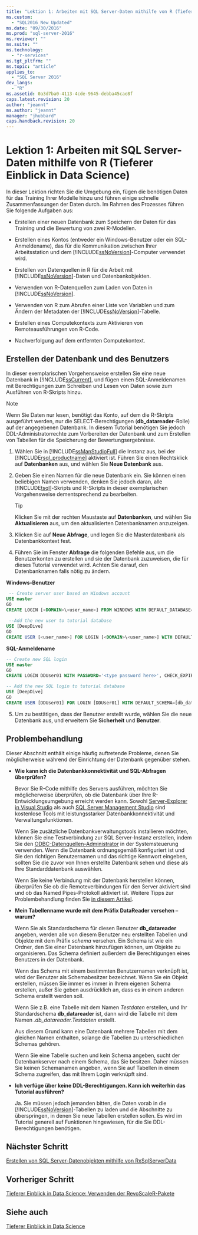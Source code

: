 ```yaml
---
title: "Lektion 1: Arbeiten mit SQL Server-Daten mithilfe von R (Tieferer Einblick in Data Science) | Microsoft Docs"
ms.custom: 
  - "SQL2016_New_Updated"
ms.date: "09/30/2016"
ms.prod: "sql-server-2016"
ms.reviewer: ""
ms.suite: ""
ms.technology: 
  - "r-services"
ms.tgt_pltfrm: ""
ms.topic: "article"
applies_to: 
  - "SQL Server 2016"
dev_langs: 
  - "R"
ms.assetid: 0a3d7ba0-4113-4cde-9645-debba45cae8f
caps.latest.revision: 20
author: "jeannt"
ms.author: "jeannt"
manager: "jhubbard"
caps.handback.revision: 20
---
```

# Lektion 1: Arbeiten mit SQL Server-Daten mithilfe von R (Tieferer Einblick in Data Science)
In dieser Lektion richten Sie die Umgebung ein, fügen die benötigen Daten für das Training Ihrer Modelle hinzu und führen einige schnelle Zusammenfassungen der Daten durch. Im Rahmen des Prozesses führen Sie folgende Aufgaben aus:  
  
-   Erstellen einer neuen Datenbank zum Speichern der Daten für das Training und die Bewertung von zwei R-Modellen.  
  
-   Erstellen eines Kontos (entweder ein Windows-Benutzer oder ein SQL-Anmeldename), das für die Kommunikation zwischen Ihrer Arbeitsstation und dem [!INCLUDE[ssNoVersion](../../includes/ssnoversion-md.md)]-Computer verwendet wird.  
  
-   Erstellen von Datenquellen in R für die Arbeit mit [!INCLUDE[ssNoVersion](../../includes/ssnoversion-md.md)]-Daten und Datenbankobjekten.  
  
-   Verwenden von R-Datenquellen zum Laden von Daten in [!INCLUDE[ssNoVersion](../../includes/ssnoversion-md.md)].  
  
-   Verwenden von R zum Abrufen einer Liste von Variablen und zum Ändern der Metadaten der [!INCLUDE[ssNoVersion](../../includes/ssnoversion-md.md)]-Tabelle.  
  
-   Erstellen eines Computekontexts zum Aktivieren von Remoteausführungen von R-Code.  
  
-   Nachverfolgung auf dem entfernten Computekontext.  
  
## Erstellen der Datenbank und des Benutzers  
In dieser exemplarischen Vorgehensweise erstellen Sie eine neue Datenbank in [!INCLUDE[ssCurrent](../../includes/sscurrent-md.md)], und fügen einen SQL-Anmeldenamen mit Berechtigungen zum Schreiben und Lesen von Daten sowie zum Ausführen von R-Skripts hinzu.  
  
> [!NOTE]  
> Wenn Sie Daten nur lesen, benötigt das Konto, auf dem die R-Skripts ausgeführt werden, nur die SELECT-Berechtigungen (**db_datareader**-Rolle) auf der angegebenen Datenbank. In diesem Tutorial benötigen Sie jedoch DDL-Administratorrechte zum Vorbereiten der Datenbank und zum Erstellen von Tabellen für die Speicherung der Bewertungsergebnisse.  
  
1.  Wählen Sie in [!INCLUDE[ssManStudioFull](../../includes/ssmanstudiofull-md.md)] die Instanz aus, bei der [!INCLUDE[rsql_productname](../../includes/rsql-productname-md.md)] aktiviert ist. Führen Sie einen Rechtsklick auf **Datenbanken** aus, und wählen Sie **Neue Datenbank** aus.  
  
2.  Geben Sie einen Namen für die neue Datenbank ein. Sie können einen beliebigen Namen verwenden, denken Sie jedoch daran, alle [!INCLUDE[tsql](../../includes/tsql-md.md)]-Skripts und R-Skripts in dieser exemplarischen Vorgehensweise dementsprechend zu bearbeiten.  
  
    > [!TIP]  
    > Klicken Sie mit der rechten Maustaste auf **Datenbanken**, und wählen Sie **Aktualisieren** aus, um den aktualisierten Datenbanknamen anzuzeigen.  
  
3.  Klicken Sie auf **Neue Abfrage**, und legen Sie die Masterdatenbank als Datenbankkontext fest.  
  
4.  Führen Sie im Fenster **Abfrage** die folgenden Befehle aus, um die Benutzerkonten zu erstellen und sie der Datenbank zuzuweisen, die für dieses Tutorial verwendet wird. Achten Sie darauf, den Datenbanknamen falls nötig zu ändern.   
  
**Windows-Benutzer**  
  
```SQL  
 -- Create server user based on Windows account  
USE master  
GO   
CREATE LOGIN [<DOMAIN>\<user_name>] FROM WINDOWS WITH DEFAULT_DATABASE=[DeepDive]  
  
 --Add the new user to tutorial database  
USE [DeepDive]  
GO  
CREATE USER [<user_name>] FOR LOGIN [<DOMAIN>\<user_name>] WITH DEFAULT_SCHEMA=[db_datareader]   
``` 
  
**SQL-Anmeldename**  
  
```SQL 
-- Create new SQL login  
USE master  
GO   
CREATE LOGIN DDUser01 WITH PASSWORD='<type password here>', CHECK_EXPIRATION=OFF, CHECK_POLICY=OFF;   

-- Add the new SQL login to tutorial database     
USE [DeepDive]  
GO 
CREATE USER [DDUser01] FOR LOGIN [DDUser01] WITH DEFAULT_SCHEMA=[db_datareader]     
```  
  
5.  Um zu bestätigen, dass der Benutzer erstellt wurde, wählen Sie die neue Datenbank aus, und erweitern Sie **Sicherheit** und **Benutzer**.  
  
## Problembehandlung  
Dieser Abschnitt enthält einige häufig auftretende Probleme, denen Sie möglicherweise während der Einrichtung der Datenbank gegenüber stehen.  
  
-   **Wie kann ich die Datenbankkonnektivität und SQL-Abfragen überprüfen?**  
  
    Bevor Sie R-Code mithilfe des Servers ausführen, möchten Sie möglicherweise überprüfen, ob die Datenbank über Ihre R-Entwicklungsumgebung erreicht werden kann. Sowohl [Server-Explorer in Visual Studio](https://msdn.microsoft.com/library/x603htbk.aspx) als auch [SQL Server Management Studio](https://msdn.microsoft.com/library/mt238290.aspx) sind kostenlose Tools mit leistungsstarker Datenbankkonnektivität und Verwaltungsfunktionen.  
  
    Wenn Sie zusätzliche Datenbankverwaltungstools installieren möchten, können Sie eine Testverbindung zur SQL Server-Instanz erstellen, indem Sie den [ODBC-Datenquellen-Administrator](https://msdn.microsoft.com/library/ms714024.aspx) in der Systemsteuerung verwenden. Wenn die Datenbank ordnungsgemäß konfiguriert ist und Sie den richtigen Benutzernamen und das richtige Kennwort eingeben, sollten Sie die zuvor von Ihnen erstellte Datenbank sehen und diese als Ihre Standarddatenbank auswählen.  
  
    Wenn Sie keine Verbindung mit der Datenbank herstellen können, überprüfen Sie ob die Remoteverbindungen für den Server aktiviert sind und ob das Named Pipes-Protokoll aktiviert ist. Weitere Tipps zur Problembehandlung finden Sie [in diesem Artikel](http://social.technet.microsoft.com/wiki/contents/articles/2102.how-to-troubleshoot-connecting-to-the-sql-server-database-engine.aspx).  
  
-   **Mein Tabellenname wurde mit dem Präfix DataReader versehen – warum?**  
  
    Wenn Sie als Standardschema für diesen Benutzer **db_datareader** angeben, werden alle von diesem Benutzer neu erstellten Tabellen und Objekte mit dem Präfix *schema* versehen. Ein Schema ist wie ein Ordner, den Sie einer Datenbank hinzufügen können, um Objekte zu organisieren. Das Schema definiert außerdem die Berechtigungen eines Benutzers in der Datenbank.  
  
    Wenn das Schema mit einem bestimmten Benutzernamen verknüpft ist, wird der Benutzer als Schemabesitzer bezeichnet. Wenn Sie ein Objekt erstellen, müssen Sie immer es immer in Ihrem eigenen Schema erstellen, außer Sie geben ausdrücklich an, dass es in einem anderen Schema erstellt werden soll.  
  
    Wenn Sie z.B. eine Tabelle mit dem Namen *Testdaten* erstellen, und Ihr Standardschema **db_datareader** ist, dann wird die Tabelle mit dem Namen *<Datenbankname>.db_datareader.Testdaten* erstellt.  
  
    Aus diesem Grund kann eine Datenbank mehrere Tabellen mit dem gleichen Namen enthalten, solange die Tabellen zu unterschiedlichen Schemas gehören.   
   
    Wenn Sie eine Tabelle suchen und kein Schema angeben, sucht der Datenbankserver nach einem Schema, das Sie besitzen. Daher müssen Sie keinen Schemanamen angeben, wenn Sie auf Tabellen in einem Schema zugreifen, das mit Ihrem Login verknüpft sind.   
  
-   **Ich verfüge über keine DDL-Berechtigungen. Kann ich weiterhin das Tutorial ausführen?**  
  
    Ja. Sie müssen jedoch jemanden bitten, die Daten vorab in die [!INCLUDE[ssNoVersion](../../includes/ssnoversion-md.md)]-Tabellen zu laden und die Abschnitte zu überspringen, in denen Sie neue Tabellen erstellen sollen. Es wird im Tutorial generell auf Funktionen hingewiesen, für die Sie DDL-Berechtigungen benötigen.  
  
  
## Nächster Schritt  
[Erstellen von SQL Server-Datenobjekten mithilfe von RxSqlServerData](../../advanced-analytics/r-services/create-sql-server-data-objects-using-rxsqlserverdata.md)  
  
## Vorheriger Schritt  
[Tieferer Einblick in Data Science: Verwenden der RevoScaleR-Pakete](../../advanced-analytics/r-services/data-science-deep-dive-using-the-revoscaler-packages.md)  
  
## Siehe auch  
[Tieferer Einblick in Data Science](http://msdn.microsoft.com/library/mt637368(SQL.130).aspx)  
  
  
  
